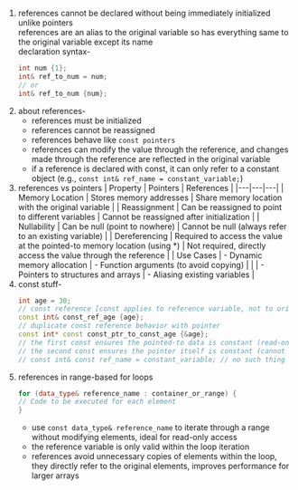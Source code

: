 1. references cannot be declared without being immediately initialized unlike pointers\
references are an alias to the original variable so has everything same to the original variable except its name\
declaration syntax-
    ```cpp
    int num {1};
    int& ref_to_num = num;
    // or
    int& ref_to_num {num};
    ```
2. about references-
    - references must be initialized
    - references cannot be reassigned
    - references behave like `const pointers`
    - references can modify the value through the reference, and changes made through the reference are reflected in the original variable
    - if a reference is declared with const, it can only refer to a constant object (e.g., `const int& ref_name = constant_variable;`)
3. references vs pointers
    | Property | Pointers | References |
    |---|---|---|
    | Memory Location | Stores memory addresses | Share memory location with the original variable |
    | Reassignment | Can be reassigned to point to different variables | Cannot be reassigned after initialization |
    | Nullability | Can be null (point to nowhere) | Cannot be null (always refer to an existing variable) |
    | Dereferencing | Required to access the value at the pointed-to memory location (using *) | Not required, directly access the value through the reference |
    | Use Cases | - Dynamic memory allocation | - Function arguments (to avoid copying) |
    |             | - Pointers to structures and arrays | - Aliasing existing variables |
4. const stuff-
    ```cpp
    int age = 30;
    // const reference [const applies to reference variable, not to original variable]
    const int& const_ref_age {age};
    // duplicate const reference behavior with pointer
    const int* const const_ptr_to_const_age {&age};
    // the first const ensures the pointed-to data is constant (read-only)
    // the second const ensures the pointer itself is constant (cannot be reassigned)
    // const int& const ref_name = constant_variable; // no such thing
    ```
5. references in range-based for loops
    ```cpp
    for (data_type& reference_name : container_or_range) {
    // Code to be executed for each element
    }
    ```
    - use `const data_type& reference_name` to iterate through a range without modifying elements, ideal for read-only access
    - the reference variable is only valid within the loop iteration
    - references avoid unnecessary copies of elements within the loop, they directly refer to the original elements, improves performance for larger arrays
